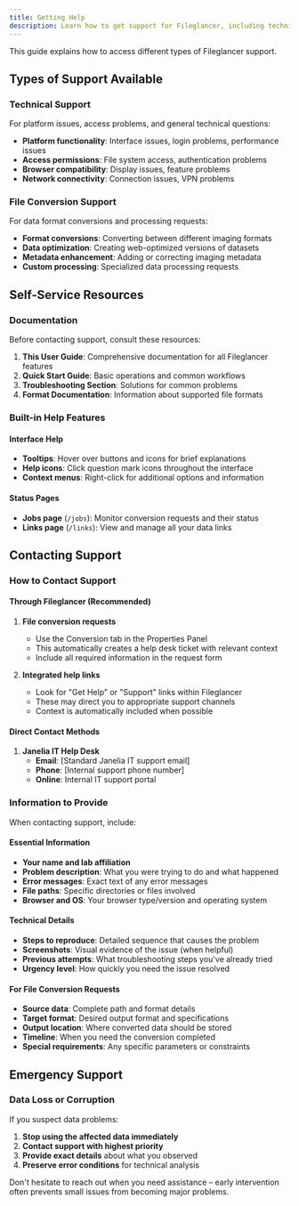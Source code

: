 ```yaml
---
title: Getting Help
description: Learn how to get support for Fileglancer, including technical assistance, file conversion help, and troubleshooting resources.
---
```


This guide explains how to access different types of Fileglancer support.

## Types of Support Available

### Technical Support

For platform issues, access problems, and general technical questions:

- **Platform functionality**: Interface issues, login problems, performance issues
- **Access permissions**: File system access, authentication problems
- **Browser compatibility**: Display issues, feature problems
- **Network connectivity**: Connection issues, VPN problems

### File Conversion Support

For data format conversions and processing requests:

- **Format conversions**: Converting between different imaging formats
- **Data optimization**: Creating web-optimized versions of datasets
- **Metadata enhancement**: Adding or correcting imaging metadata
- **Custom processing**: Specialized data processing requests

## Self-Service Resources

### Documentation

Before contacting support, consult these resources:

1. **This User Guide**: Comprehensive documentation for all Fileglancer features
2. **Quick Start Guide**: Basic operations and common workflows
3. **Troubleshooting Section**: Solutions for common problems
4. **Format Documentation**: Information about supported file formats

### Built-in Help Features

#### Interface Help
- **Tooltips**: Hover over buttons and icons for brief explanations
- **Help icons**: Click question mark icons throughout the interface
- **Context menus**: Right-click for additional options and information

#### Status Pages
- **Jobs page** (`/jobs`): Monitor conversion requests and their status
- **Links page** (`/links`): View and manage all your data links

## Contacting Support

### How to Contact Support

#### Through Fileglancer (Recommended)

1. **File conversion requests**
   - Use the Conversion tab in the Properties Panel
   - This automatically creates a help desk ticket with relevant context
   - Include all required information in the request form

2. **Integrated help links**
   - Look for "Get Help" or "Support" links within Fileglancer
   - These may direct you to appropriate support channels
   - Context is automatically included when possible

#### Direct Contact Methods

1. **Janelia IT Help Desk**
   - **Email**: [Standard Janelia IT support email]
   - **Phone**: [Internal support phone number]
   - **Online**: Internal IT support portal

### Information to Provide

When contacting support, include:

#### Essential Information
- **Your name and lab affiliation**
- **Problem description**: What you were trying to do and what happened
- **Error messages**: Exact text of any error messages
- **File paths**: Specific directories or files involved
- **Browser and OS**: Your browser type/version and operating system

#### Technical Details
- **Steps to reproduce**: Detailed sequence that causes the problem
- **Screenshots**: Visual evidence of the issue (when helpful)
- **Previous attempts**: What troubleshooting steps you've already tried
- **Urgency level**: How quickly you need the issue resolved

#### For File Conversion Requests
- **Source data**: Complete path and format details
- **Target format**: Desired output format and specifications
- **Output location**: Where converted data should be stored
- **Timeline**: When you need the conversion completed
- **Special requirements**: Any specific parameters or constraints

## Emergency Support

### Data Loss or Corruption

If you suspect data problems:

1. **Stop using the affected data immediately**
2. **Contact support with highest priority**
3. **Provide exact details** about what you observed
4. **Preserve error conditions** for technical analysis

Don't hesitate to reach out when you need assistance – early intervention often prevents small issues from becoming major problems.